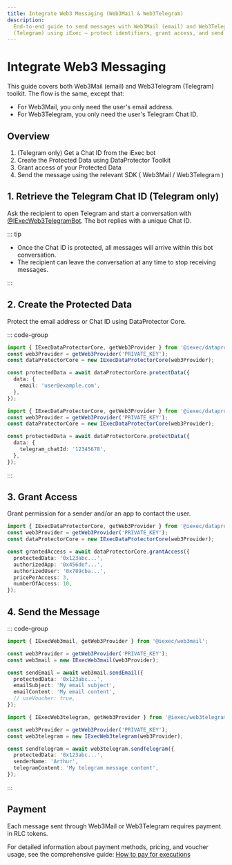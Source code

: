 ```yaml
---
title: Integrate Web3 Messaging (Web3Mail & Web3Telegram)
description:
  End-to-end guide to send messages with Web3Mail (email) and Web3Telegram
  (Telegram) using iExec — protect identifiers, grant access, and send securely
---
```


# Integrate Web3 Messaging

This guide covers both Web3Mail (email) and Web3Telegram (Telegram) toolkit. The
flow is the same, except that:

- For Web3Mail, you only need the user's email address.
- For Web3Telegram, you only need the user's Telegram Chat ID.

## Overview

1. (Telegram only) Get a Chat ID from the iExec bot
2. Create the Protected Data using DataProtector Toolkit
3. Grant access of your Protected Data
4. Send the message using the relevant SDK ( Web3Mail / Web3Telegram )

## 1. Retrieve the Telegram Chat ID (Telegram only)

Ask the recipient to open Telegram and start a conversation with
[@IExecWeb3TelegramBot](https://t.me/IExecWeb3TelegramBot). The bot replies with
a unique Chat ID.

::: tip

- Once the Chat ID is protected, all messages will arrive within this bot
  conversation.
- The recipient can leave the conversation at any time to stop receiving
  messages.

:::

## 2. Create the Protected Data

Protect the email address or Chat ID using DataProtector Core.

::: code-group

```ts twoslash [Web3Mail]
import { IExecDataProtectorCore, getWeb3Provider } from '@iexec/dataprotector';
const web3Provider = getWeb3Provider('PRIVATE_KEY');
const dataProtectorCore = new IExecDataProtectorCore(web3Provider);

const protectedData = await dataProtectorCore.protectData({
  data: {
    email: 'user@example.com',
  },
});
```

```ts twoslash [Web3Telegram]
import { IExecDataProtectorCore, getWeb3Provider } from '@iexec/dataprotector';
const web3Provider = getWeb3Provider('PRIVATE_KEY');
const dataProtectorCore = new IExecDataProtectorCore(web3Provider);

const protectedData = await dataProtectorCore.protectData({
  data: {
    telegram_chatId: '12345678',
  },
});
```

:::

## 3. Grant Access

Grant permission for a sender and/or an app to contact the user.

```ts twoslash
import { IExecDataProtectorCore, getWeb3Provider } from '@iexec/dataprotector';
const web3Provider = getWeb3Provider('PRIVATE_KEY');
const dataProtectorCore = new IExecDataProtectorCore(web3Provider);

const grantedAccess = await dataProtectorCore.grantAccess({
  protectedData: '0x123abc...',
  authorizedApp: '0x456def...',
  authorizedUser: '0x789cba...',
  pricePerAccess: 3,
  numberOfAccess: 10,
});
```

## 4. Send the Message

::: code-group

```ts twoslash [Web3Mail]
import { IExecWeb3mail, getWeb3Provider } from '@iexec/web3mail';

const web3Provider = getWeb3Provider('PRIVATE_KEY');
const web3mail = new IExecWeb3mail(web3Provider);

const sendEmail = await web3mail.sendEmail({
  protectedData: '0x123abc...',
  emailSubject: 'My email subject',
  emailContent: 'My email content',
  // useVoucher: true,
});
```

```ts twoslash [Web3Telegram]
import { IExecWeb3telegram, getWeb3Provider } from '@iexec/web3telegram';

const web3Provider = getWeb3Provider('PRIVATE_KEY');
const web3telegram = new IExecWeb3telegram(web3Provider);

const sendTelegram = await web3telegram.sendTelegram({
  protectedData: '0x123abc...',
  senderName: 'Arthur',
  telegramContent: 'My telegram message content',
});
```

:::

## Payment

Each message sent through Web3Mail or Web3Telegram requires payment in RLC
tokens.

For detailed information about payment methods, pricing, and voucher usage, see
the comprehensive guide:
[How to pay for executions](/guides/use-iapp/how-to-pay-executions)
